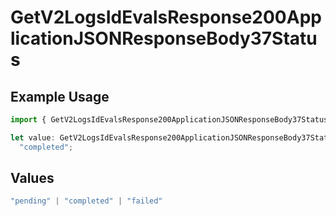 # GetV2LogsIdEvalsResponse200ApplicationJSONResponseBody37Status

## Example Usage

```typescript
import { GetV2LogsIdEvalsResponse200ApplicationJSONResponseBody37Status } from "orq-poc-typescript-multi-env-version/models/operations";

let value: GetV2LogsIdEvalsResponse200ApplicationJSONResponseBody37Status =
  "completed";
```

## Values

```typescript
"pending" | "completed" | "failed"
```